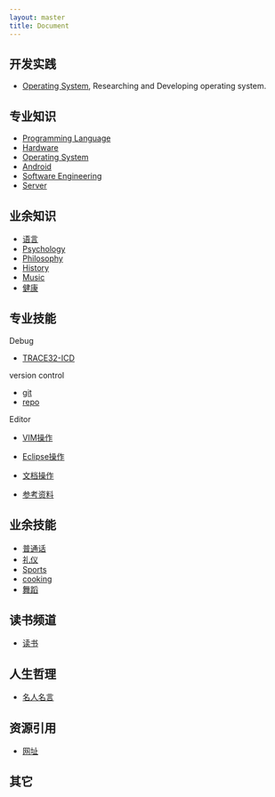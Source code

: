 ```yaml
---
layout: master
title: Document
---
```


## 开发实践

* [Operating System](knowledge/professional/os), Researching and Developing operating system.

## 专业知识

* [Programming Language](knowledge/professional/programming)
* [Hardware](knowledge/professional/hardware)
* [Operating System](knowledge/professional/os)
* [Android](knowledge/professional/android)
* [Software Engineering](knowledge/professional/softwareengineer)
* [Server](knowledge/professional/server)

## 业余知识

* [语言](knowledge/others/language)
* [Psychology](knowledge/others/psychology)
* [Philosophy](knowledge/others/philosophy)
* [History](knowledge/others/history)
* [Music](knowledge/others/music)
* [健康](knowledge/others/health)

## 专业技能

Debug

* [TRACE32-ICD](skill/professional/TRACE32-ICD.html)

version control

* [git](skill/professional/git.html)
* [repo](skill/professional/repo.html)

Editor

* [VIM操作](skill/professional/vim.html)
* [Eclipse操作](skill/professional/eclipse.html)
* [文档操作](skill/professional/document.html)

* [参考资料](skill/professional/reference.html)

## 业余技能

* [普通话](skill/others/mandarin)
* [礼仪](skill/others/etiquette)
* [Sports](skill/others/sports)
* [cooking](skill/others/cooking)
* [舞蹈](skill/others/dance)

## 读书频道

* [读书](reading)

## 人生哲理

* [名人名言](sayings)

## 资源引用

* [网址](resources/website.html)

## 其它

